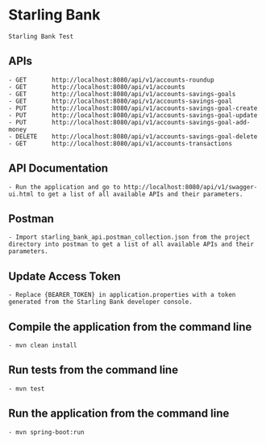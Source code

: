 # Starling Bank

	Starling Bank Test

## APIs

	- GET 		http://localhost:8080/api/v1/accounts-roundup
	- GET 		http://localhost:8080/api/v1/accounts
	- GET 		http://localhost:8080/api/v1/accounts-savings-goals
	- GET		http://localhost:8080/api/v1/accounts-savings-goal
	- PUT		http://localhost:8080/api/v1/accounts-savings-goal-create
	- PUT		http://localhost:8080/api/v1/accounts-savings-goal-update
	- PUT		http://localhost:8080/api/v1/accounts-savings-goal-add-money
	- DELETE	http://localhost:8080/api/v1/accounts-savings-goal-delete
	- GET		http://localhost:8080/api/v1/accounts-transactions

## API Documentation

	- Run the application and go to http://localhost:8080/api/v1/swagger-ui.html to get a list of all available APIs and their parameters.
	
## Postman

	- Import starling_bank_api.postman_collection.json from the project directory into postman to get a list of all available APIs and their parameters.

## Update Access Token

	- Replace {BEARER_TOKEN} in application.properties with a token generated from the Starling Bank developer console.

## Compile the application from the command line

	- mvn clean install

## Run tests from the command line

	- mvn test

## Run the application from the command line

	- mvn spring-boot:run